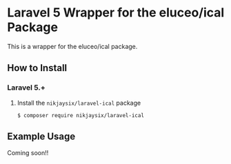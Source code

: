 Laravel 5 Wrapper for the eluceo/ical Package
=====================================

This is a wrapper for the eluceo/ical package. 

How to Install
---------------

### Laravel 5.+

1.  Install the `nikjaysix/laravel-ical` package

    ```shell
    $ composer require nikjaysix/laravel-ical
    ```


    
Example Usage
---------------

Coming soon!!